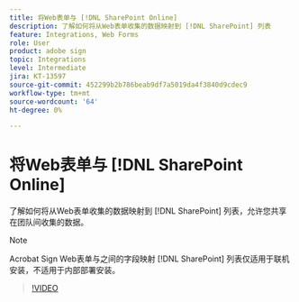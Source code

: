 ```yaml
---
title: 将Web表单与 [!DNL SharePoint Online]
description: 了解如何将从Web表单收集的数据映射到 [!DNL SharePoint] 列表
feature: Integrations, Web Forms
role: User
product: adobe sign
topic: Integrations
level: Intermediate
jira: KT-13597
source-git-commit: 452299b2b786beab9df7a5019da4f3840d9cdec9
workflow-type: tm+mt
source-wordcount: '64'
ht-degree: 0%

---
```


# 将Web表单与 [!DNL SharePoint Online]

了解如何将从Web表单收集的数据映射到 [!DNL SharePoint] 列表，允许您共享在团队间收集的数据。

>[!NOTE]
>
>Acrobat Sign Web表单与之间的字段映射 [!DNL SharePoint] 列表仅适用于联机安装，不适用于内部部署安装。

>[!VIDEO](https://video.tv.adobe.com/v/3421616?quality=12&learn=on&hidetitle=true)


